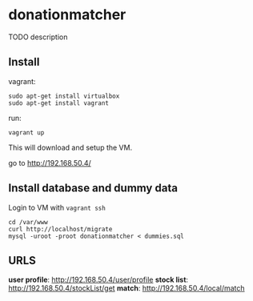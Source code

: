 # donationmatcher

TODO description

## Install

vagrant:
```
sudo apt-get install virtualbox
sudo apt-get install vagrant
```

run:
```
vagrant up
```
This will download and setup the VM.

go to http://192.168.50.4/

## Install database and dummy data

Login to VM with `vagrant ssh`

```
cd /var/www
curl http://localhost/migrate
mysql -uroot -proot donationmatcher < dummies.sql
```

## URLS

**user profile**: http://192.168.50.4/user/profile
**stock list**: http://192.168.50.4/stockList/get
**match**: http://192.168.50.4/local/match